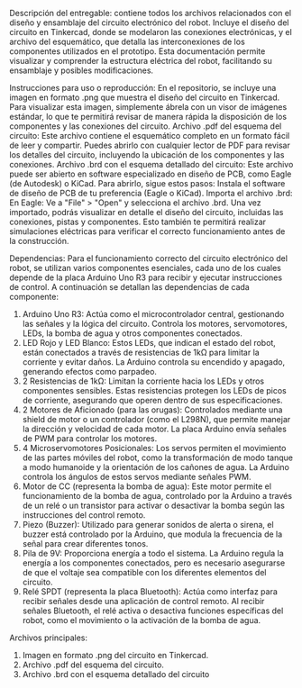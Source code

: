 Descripción del entregable: contiene todos los archivos relacionados con el diseño y ensamblaje del circuito electrónico del robot. Incluye el diseño del circuito en Tinkercad, donde se modelaron las conexiones electrónicas, y el archivo del esquemático, que detalla las interconexiones de los componentes utilizados en el prototipo. Esta documentación permite visualizar y comprender la estructura eléctrica del robot, facilitando su ensamblaje y posibles modificaciones.

Instrucciones para uso o reproducción: En el repositorio, se incluye una imagen en formato .png que muestra el diseño del circuito en Tinkercad. Para visualizar esta imagen, simplemente ábrela con un visor de imágenes estándar, lo que te permitirá revisar de manera rápida la disposición de los componentes y las conexiones del circuito. Archivo .pdf del esquema del circuito: Este archivo contiene el esquemático completo en un formato fácil de leer y compartir. Puedes abrirlo con cualquier lector de PDF para revisar los detalles del circuito, incluyendo la ubicación de los componentes y las conexiones. Archivo .brd con el esquema detallado del circuito: Este archivo puede ser abierto en software especializado en diseño de PCB, como Eagle (de Autodesk) o KiCad. Para abrirlo, sigue estos pasos:
Instala el software de diseño de PCB de tu preferencia (Eagle o KiCad).
Importa el archivo .brd:
En Eagle: Ve a "File" > "Open" y selecciona el archivo .brd.
Una vez importado, podrás visualizar en detalle el diseño del circuito, incluidas las conexiones, pistas y componentes. Esto también te permitirá realizar simulaciones eléctricas para verificar el correcto funcionamiento antes de la construcción.

Dependencias: Para el funcionamiento correcto del circuito electrónico del robot, se utilizan varios componentes esenciales, cada uno de los cuales depende de la placa Arduino Uno R3 para recibir y ejecutar instrucciones de control. A continuación se detallan las dependencias de cada componente:
1) Arduino Uno R3: Actúa como el microcontrolador central, gestionando las señales y la lógica del circuito. Controla los motores, servomotores, LEDs, la bomba de agua y otros componentes conectados.
2) LED Rojo y LED Blanco: Estos LEDs, que indican el estado del robot, están conectados a través de resistencias de 1kΩ para limitar la corriente y evitar daños. La Arduino controla su encendido y apagado, generando efectos como parpadeo.
3) 2 Resistencias de 1kΩ: Limitan la corriente hacia los LEDs y otros componentes sensibles. Estas resistencias protegen los LEDs de picos de corriente, asegurando que operen dentro de sus especificaciones.
4) 2 Motores de Aficionado (para las orugas): Controlados mediante una shield de motor o un controlador (como el L298N), que permite manejar la dirección y velocidad de cada motor. La placa Arduino envía señales de PWM para controlar los motores.
5) 4 Microservomotores Posicionales: Los servos permiten el movimiento de las partes móviles del robot, como la transformación de modo tanque a modo humanoide y la orientación de los cañones de agua. La Arduino controla los ángulos de estos servos mediante señales PWM.
6) Motor de CC (representa la bomba de agua): Este motor permite el funcionamiento de la bomba de agua, controlado por la Arduino a través de un relé o un transistor para activar o desactivar la bomba según las instrucciones del control remoto.
7) Piezo (Buzzer): Utilizado para generar sonidos de alerta o sirena, el buzzer está controlado por la Arduino, que modula la frecuencia de la señal para crear diferentes tonos.
8) Pila de 9V: Proporciona energía a todo el sistema. La Arduino regula la energía a los componentes conectados, pero es necesario asegurarse de que el voltaje sea compatible con los diferentes elementos del circuito.
9) Relé SPDT (representa la placa Bluetooth): Actúa como interfaz para recibir señales desde una aplicación de control remoto. Al recibir señales Bluetooth, el relé activa o desactiva funciones específicas del robot, como el movimiento o la activación de la bomba de agua.

Archivos principales: 
1) Imagen en formato .png del circuito en Tinkercad.
2) Archivo .pdf del esquema del circuito.
3) Archivo .brd con el esquema detallado del circuito
